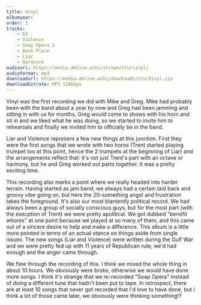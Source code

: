 ```yaml
---
title: Vinyl
albumyear: 
order: 3
tracks:
    - 63
    - Violence
    - Soap Opera 2
    - Dark Place
    - Liar
    - Hardcore
audiourl: https://media.dmlive.wiki/stream/ttu/vinyl/
audioformat: mp3
downloadurl: https://media.dmlive.wiki/downloads/ttu/Vinyl.zip
downloadbitrate: MP3 128kbps
---
```

Vinyl was the first recording we did with Mike and Greg. Mike had probably been with the band about a year by now and Greg had been jamming and sitting in with us for months. Greg would come to shows with his horn and sit in and we liked what he was doing, so we started to invite him to rehearsals and finally we invited him to officially be in the band.

Liar and Violence represent a few new things at this junction. First they were the first songs that we wrote with two horns (Trent started playing trumpet too at this point, hence the 2 trumpets at the beginning of Liar) and the arrangements reflect that: it's not just Trent's part with an octave or harmony, but he and Greg worked out parts together. It was a pretty exciting time.

This recording also marks a point where we really headed into harder terrain. Having started as jam band, we always had a certain laid back and groovy vibe going on, but here the 20-something angst and frustration takes the foreground. It's also our most blantently political record. We had always been a group of socially conscious guys, but for the most part (with the execption of Trent) we were pretty apolitical. We got dubbed "benefit whores" at one point because we played at so many of them, and this came out of a sincere desire to help and make a difference. This album is a little more pointed in terms of an actual stance on things aside from single issues. The new songs (Liar and Violence) were written during the Gulf War and we were pretty fed up with 11 years of Republican rule; we'd had enough and the anger came through.

We flew through the recording of this. I think we mixed the whole thing in about 10 hours. We obviously were broke, otherwise we would have done more songs. I think it's strange that we re-recorded "Soap Opera" instead of doing a different tune that hadn't been put to tape. In retrospect, there are at least 10 songs that never got recorded that I'd love to have done, but I think a lot of those came later, we obviously were thinking something!?